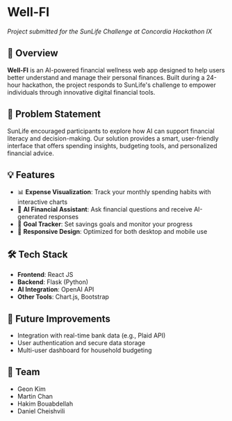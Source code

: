 # Well-FI  
*Project submitted for the SunLife Challenge at Concordia Hackathon IX*

## 🧠 Overview  
**Well-FI** is an AI-powered financial wellness web app designed to help users better understand and manage their personal finances. Built during a 24-hour hackathon, the project responds to SunLife's challenge to empower individuals through innovative digital financial tools.

## 🎯 Problem Statement  
SunLife encouraged participants to explore how AI can support financial literacy and decision-making. Our solution provides a smart, user-friendly interface that offers spending insights, budgeting tools, and personalized financial advice.

## 💡 Features  
- 📊 **Expense Visualization**: Track your monthly spending habits with interactive charts  
- 🧠 **AI Financial Assistant**: Ask financial questions and receive AI-generated responses  
- 🎯 **Goal Tracker**: Set savings goals and monitor your progress  
- 📱 **Responsive Design**: Optimized for both desktop and mobile use

## 🛠️ Tech Stack  
- **Frontend**: React JS 
- **Backend**: Flask (Python)  
- **AI Integration**: OpenAI API  
- **Other Tools**: Chart.js, Bootstrap

## 🚀 Future Improvements  
- Integration with real-time bank data (e.g., Plaid API)  
- User authentication and secure data storage  
- Multi-user dashboard for household budgeting

## 👥 Team  
- Geon Kim  
- Martin Chan
- Hakim Bouabdellah
- Daniel Cheishvili
